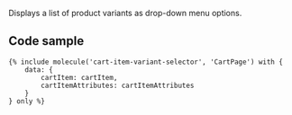 Displays a list of product variants as drop-down menu options.

## Code sample

```
{% include molecule('cart-item-variant-selector', 'CartPage') with {
    data: {
        cartItem: cartItem,
        cartItemAttributes: cartItemAttributes
    }
} only %}
```
